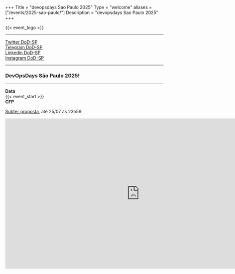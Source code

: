 +++
Title = "devopsdays Sao Paulo 2025"
Type = "welcome"
aliases = ["/events/2025-sao-paulo/"]
Description = "devopsdays Sao Paulo 2025"
+++

<!-- <div style="text-align:center;">
  {{< event_logo >}}
</div> -->

<div class="row">
  <div class="col-md-2">
      {{< event_logo >}}
      <hr>
      <a href="https://twitter.com/sp_devopsdays" target="_blank">
          <i class="fab fa-twitter fa-lg"></i> Twitter DoD-SP
      </a>
      <br>
      <a href="https://t.me/devopsdayssaopaulo" target="_blank">
          <i class="fab fa-telegram fa-lg"></i> Telegram DoD-SP
      </a>
      <br>
      <a href="https://www.linkedin.com/company/devopsdayssp" target="_blank">
          <i class="fab fa-linkedin fa-lg"></i> Linkedin DoD-SP
      </a>
      <br>
      <a href="https://www.instagram.com/devopsdayssp/" target="_blank">
          <i class="fab fa-instagram fa-lg"></i> Instagram DoD-SP
      </a>
  </div>
  <hr>
  <div class="col-md-6">
    <h3>DevOpsDays São Paulo 2025!</h3>
    <hr/>
  <div class = "row">
  <div class = "col-md-2">
    <strong>Data</strong>
  </div>
  <div class = "col-md-4">
    {{< event_start >}}
  </div>
  </div>
  <div class="row">
      <div class="col-md-2">
        <strong>CFP</strong>
      </div>
      <div class="col-md-6">
        <p><a href="https://talks.devopsdays.org/devopsdays-sao-paulo-2025/cfp">Subter proposta</a>, até 25/07 às 23h59</p>
      </div>
    </div>
  </div>
<div class="col-md-4 embed-responsive">
    <iframe width="853" height="480" src="https://www.youtube.com/embed/QAKEmwCleYg" title="DevOpsDays São Paulo 2019 - Intro" frameborder="0" allow="accelerometer; autoplay; clipboard-write; encrypted-media; gyroscope; picture-in-picture; web-share" allowfullscreen></iframe>


<!-- <div class = "row">
  <div class = "col-md-2">
    <strong>Location</strong>
  </div>
  <div class = "col-md-8">
    {{< event_location >}}
  </div>
</div> -->

<!-- <div class = "row">
  <div class = "col-md-2">
    <strong>Register</strong>
  </div>
  <div class = "col-md-8">
    {{< event_link page="registration" text="Register to attend the conference!" >}}
  </div>
</div> -->

<!-- <div class = "row">
  <div class = "col-md-2">
    <strong>Propose</strong>
  </div>
  <div class = "col-md-8">
    {{< event_link page="propose" text="Propose a talk!" >}}
  </div>
</div> -->

<!-- <div class = "row">
  <div class = "col-md-2">
    <strong>Program</strong>
  </div>
  <div class = "col-md-8">
    View the {{< event_link page="program" text="program." >}}
  </div>
</div> -->

<!-- <div class = "row">
  <div class = "col-md-2">
    <strong>Speakers</strong>
  </div>
  <div class = "col-md-8">
    Check out the {{< event_link page="speakers" text="speakers!" >}}
  </div>
</div> -->

<!-- <div class = "row">
  <div class = "col-md-2">
    <strong>Sponsors</strong>
  </div>
  <div class = "col-md-8">
    {{< event_link page="sponsor" text="Sponsor the conference!" >}}
  </div>
</div>

<div class = "row">
  <div class = "col-md-2">
    <strong>Contact</strong>
  </div>
  <div class = "col-md-8">
    {{< event_link page="contact" text="Get in touch with the organizers" >}}
  </div>
</div> -->

<!-- Uncomment if you added your city twitter name -->
<!--
{{< event_twitter >}}
-->
